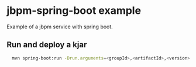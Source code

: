 jbpm-spring-boot example
=============================

Example of a jbpm service with spring boot.


## Run and deploy a kjar

```bash
  mvn spring-boot:run -Drun.arguments=<groupId>,<artifactId>,<version>
```